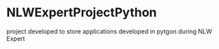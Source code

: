 # NLWExpertProjectPython
project developed to store applications developed in pytgon during NLW Expert
